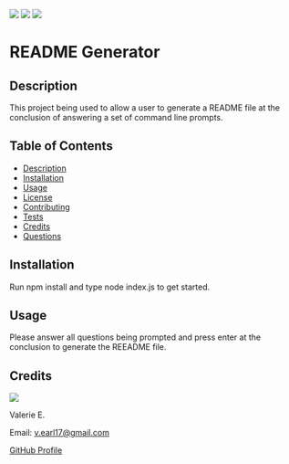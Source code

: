 
![](https://img.shields.io/badge/node.js%20-brightgreen.svg)
![](https://img.shields.io/badge/javascript%20-blue.svg)
![](https://img.shields.io/badge/npm%20-red.svg)

# README Generator

## Description

This project being used to allow a user to generate a README file at the conclusion of answering a set of command line prompts.

## Table of Contents

* [Description](#Description)
* [Installation](#Installation)
* [Usage](#Usage)
* [License](#License)
* [Contributing](#Contributing)
* [Tests](#Tests)
* [Credits](#Credits)
* [Questions](#Questions)

## Installation

Run npm install and type node index.js to get started.

## Usage

Please answer all questions being prompted and press enter at the conclusion to generate the REEADME file.

## Credits

![](https://avatars3.githubusercontent.com/u/57978129?v=4&size=100)

Valerie E.

Email: v.earl17@gmail.com

[GitHub Profile](https://github.com/V-Earl)



